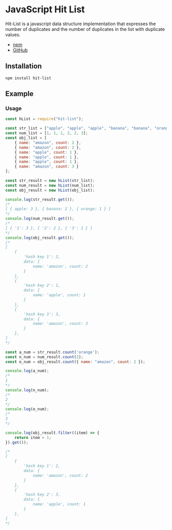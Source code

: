 # JavaScript Hit List

Hit-List is a javascript data structure implementation that expresses the number of duplicates and the number of duplicates in the list with duplicate values.

* [npm](https://www.npmjs.com/package/hit-list)
* [GitHub](https://github.com/Mineru98/hit-list) 

## Installation

```shell script
npm install hit-list
```

## Example

### Usage
```javascript
const hList = require("hit-list");

const str_list = ["apple", "apple", "apple", "banana", "banana", "orange"];
const num_list = [1, 1, 1, 2, 2, 3];
const obj_list = [
	{ name: "amazon", count: 2 },
	{ name: "amazon", count: 2 },
	{ name: "apple", count: 1 },
	{ name: "apple", count: 1 },
	{ name: "apple", count: 1 },
	{ name: "amazon", count: 3 }
];

const str_result = new hList(str_list);
const num_result = new hList(num_list);
const obj_result = new hList(obj_list);

console.log(str_result.get());
/*
[ { apple: 3 }, { banana: 2 }, { orange: 1 } ]
*/
console.log(num_result.get());
/*
[ { '1': 3 }, { '2': 2 }, { '3': 1 } ]
*/
console.log(obj_result.get());
/*
[
	{
		'hash key 1': 2,
		data: {
			name: 'amazon', count: 2
		}
	},
	{
		'hash key 2': 1,
		data: {
			name: 'apple', count: 1
		}
	},
	{
		'hash key 3': 3,
		data: {
			name: 'amazon', count: 3
		}
	},
]
*/

const a_num = str_result.count('orange');
const n_num = num_result.count(2);
const o_num = obj_result.count({ name: "amazon", count: 2 });

console.log(a_num);
/*
1
*/
console.log(n_num);
/*
2
*/
console.log(o_num);
/*
3
*/

console.log(obj_result.filter((item) => {
	return item > 1;
}).get());

/*
[
	{
		'hash key 1': 2,
		data: {
			name: 'amazon', count: 2
		}
	},
	{
		'hash key 2': 3,
		data: {
			name: 'apple', count: 1
		}
	},
]
*/

```

